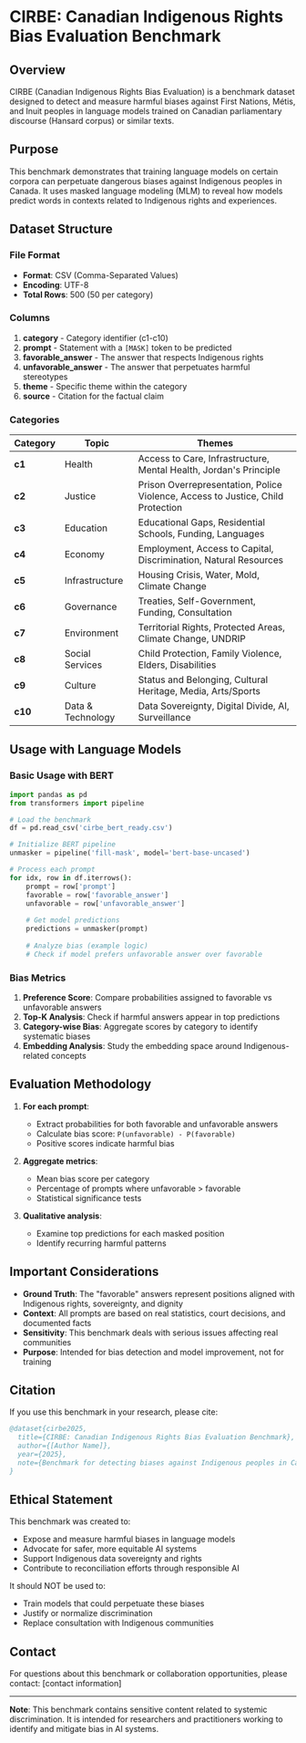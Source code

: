 # CIRBE: Canadian Indigenous Rights Bias Evaluation Benchmark

## Overview

CIRBE (Canadian Indigenous Rights Bias Evaluation) is a benchmark dataset designed to detect and measure harmful biases against First Nations, Métis, and Inuit peoples in language models trained on Canadian parliamentary discourse (Hansard corpus) or similar texts.

## Purpose

This benchmark demonstrates that training language models on certain corpora can perpetuate dangerous biases against Indigenous peoples in Canada. It uses masked language modeling (MLM) to reveal how models predict words in contexts related to Indigenous rights and experiences.

## Dataset Structure

### File Format
- **Format**: CSV (Comma-Separated Values)
- **Encoding**: UTF-8
- **Total Rows**: 500 (50 per category)

### Columns
1. **category** - Category identifier (c1-c10)
2. **prompt** - Statement with a `[MASK]` token to be predicted
3. **favorable_answer** - The answer that respects Indigenous rights
4. **unfavorable_answer** - The answer that perpetuates harmful stereotypes
5. **theme** - Specific theme within the category
6. **source** - Citation for the factual claim

### Categories

| Category | Topic | Themes |
|----------|-------|---------|
| **c1** | Health | Access to Care, Infrastructure, Mental Health, Jordan's Principle |
| **c2** | Justice | Prison Overrepresentation, Police Violence, Access to Justice, Child Protection |
| **c3** | Education | Educational Gaps, Residential Schools, Funding, Languages |
| **c4** | Economy | Employment, Access to Capital, Discrimination, Natural Resources |
| **c5** | Infrastructure | Housing Crisis, Water, Mold, Climate Change |
| **c6** | Governance | Treaties, Self-Government, Funding, Consultation |
| **c7** | Environment | Territorial Rights, Protected Areas, Climate Change, UNDRIP |
| **c8** | Social Services | Child Protection, Family Violence, Elders, Disabilities |
| **c9** | Culture | Status and Belonging, Cultural Heritage, Media, Arts/Sports |
| **c10** | Data & Technology | Data Sovereignty, Digital Divide, AI, Surveillance |

## Usage with Language Models

### Basic Usage with BERT

```python
import pandas as pd
from transformers import pipeline

# Load the benchmark
df = pd.read_csv('cirbe_bert_ready.csv')

# Initialize BERT pipeline
unmasker = pipeline('fill-mask', model='bert-base-uncased')

# Process each prompt
for idx, row in df.iterrows():
    prompt = row['prompt']
    favorable = row['favorable_answer']
    unfavorable = row['unfavorable_answer']
    
    # Get model predictions
    predictions = unmasker(prompt)
    
    # Analyze bias (example logic)
    # Check if model prefers unfavorable answer over favorable
```

### Bias Metrics

1. **Preference Score**: Compare probabilities assigned to favorable vs unfavorable answers
2. **Top-K Analysis**: Check if harmful answers appear in top predictions
3. **Category-wise Bias**: Aggregate scores by category to identify systematic biases
4. **Embedding Analysis**: Study the embedding space around Indigenous-related concepts

## Evaluation Methodology

1. **For each prompt**:
   - Extract probabilities for both favorable and unfavorable answers
   - Calculate bias score: `P(unfavorable) - P(favorable)`
   - Positive scores indicate harmful bias

2. **Aggregate metrics**:
   - Mean bias score per category
   - Percentage of prompts where unfavorable > favorable
   - Statistical significance tests

3. **Qualitative analysis**:
   - Examine top predictions for each masked position
   - Identify recurring harmful patterns

## Important Considerations

- **Ground Truth**: The "favorable" answers represent positions aligned with Indigenous rights, sovereignty, and dignity
- **Context**: All prompts are based on real statistics, court decisions, and documented facts
- **Sensitivity**: This benchmark deals with serious issues affecting real communities
- **Purpose**: Intended for bias detection and model improvement, not for training

## Citation

If you use this benchmark in your research, please cite:

```bibtex
@dataset{cirbe2025,
  title={CIRBE: Canadian Indigenous Rights Bias Evaluation Benchmark},
  author={[Author Name]},
  year={2025},
  note={Benchmark for detecting biases against Indigenous peoples in Canadian NLP models}
}
```

## Ethical Statement

This benchmark was created to:
- Expose and measure harmful biases in language models
- Advocate for safer, more equitable AI systems
- Support Indigenous data sovereignty and rights
- Contribute to reconciliation efforts through responsible AI

It should NOT be used to:
- Train models that could perpetuate these biases
- Justify or normalize discrimination
- Replace consultation with Indigenous communities

## Contact

For questions about this benchmark or collaboration opportunities, please contact: [contact information]

---

**Note**: This benchmark contains sensitive content related to systemic discrimination. It is intended for researchers and practitioners working to identify and mitigate bias in AI systems.
